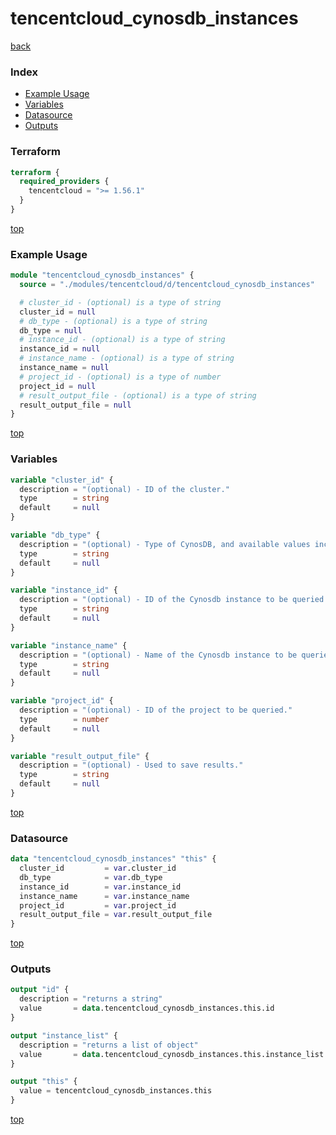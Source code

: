 # tencentcloud_cynosdb_instances

[back](../tencentcloud.md)

### Index

- [Example Usage](#example-usage)
- [Variables](#variables)
- [Datasource](#datasource)
- [Outputs](#outputs)

### Terraform

```terraform
terraform {
  required_providers {
    tencentcloud = ">= 1.56.1"
  }
}
```

[top](#index)

### Example Usage

```terraform
module "tencentcloud_cynosdb_instances" {
  source = "./modules/tencentcloud/d/tencentcloud_cynosdb_instances"

  # cluster_id - (optional) is a type of string
  cluster_id = null
  # db_type - (optional) is a type of string
  db_type = null
  # instance_id - (optional) is a type of string
  instance_id = null
  # instance_name - (optional) is a type of string
  instance_name = null
  # project_id - (optional) is a type of number
  project_id = null
  # result_output_file - (optional) is a type of string
  result_output_file = null
}
```

[top](#index)

### Variables

```terraform
variable "cluster_id" {
  description = "(optional) - ID of the cluster."
  type        = string
  default     = null
}

variable "db_type" {
  description = "(optional) - Type of CynosDB, and available values include `MYSQL`, `POSTGRESQL`."
  type        = string
  default     = null
}

variable "instance_id" {
  description = "(optional) - ID of the Cynosdb instance to be queried."
  type        = string
  default     = null
}

variable "instance_name" {
  description = "(optional) - Name of the Cynosdb instance to be queried."
  type        = string
  default     = null
}

variable "project_id" {
  description = "(optional) - ID of the project to be queried."
  type        = number
  default     = null
}

variable "result_output_file" {
  description = "(optional) - Used to save results."
  type        = string
  default     = null
}
```

[top](#index)

### Datasource

```terraform
data "tencentcloud_cynosdb_instances" "this" {
  cluster_id         = var.cluster_id
  db_type            = var.db_type
  instance_id        = var.instance_id
  instance_name      = var.instance_name
  project_id         = var.project_id
  result_output_file = var.result_output_file
}
```

[top](#index)

### Outputs

```terraform
output "id" {
  description = "returns a string"
  value       = data.tencentcloud_cynosdb_instances.this.id
}

output "instance_list" {
  description = "returns a list of object"
  value       = data.tencentcloud_cynosdb_instances.this.instance_list
}

output "this" {
  value = tencentcloud_cynosdb_instances.this
}
```

[top](#index)